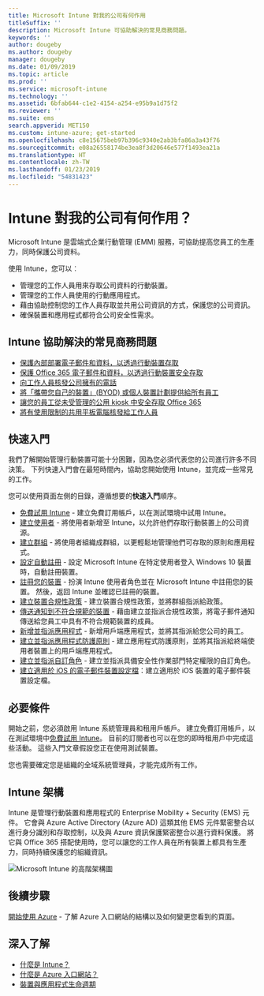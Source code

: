 ```yaml
---
title: Microsoft Intune 對我的公司有何作用
titleSuffix: ''
description: Microsoft Intune 可協助解決的常見商務問題。
keywords: ''
author: dougeby
ms.author: dougeby
manager: dougeby
ms.date: 01/09/2019
ms.topic: article
ms.prod: ''
ms.service: microsoft-intune
ms.technology: ''
ms.assetid: 6bfab644-c1e2-4154-a254-e95b9a1d75f2
ms.reviewer: ''
ms.suite: ems
search.appverid: MET150
ms.custom: intune-azure; get-started
ms.openlocfilehash: c8e15675beb97b396c9340e2ab3bfa86a3a43f76
ms.sourcegitcommit: e08a26558174be3ea8f3d20646e577f1493ea21a
ms.translationtype: HT
ms.contentlocale: zh-TW
ms.lasthandoff: 01/23/2019
ms.locfileid: "54831423"
---
```

# <a name="what-can-intune-do-for-my-company"></a>Intune 對我的公司有何作用？
Microsoft Intune 是雲端式企業行動管理 (EMM) 服務，可協助提高您員工的生產力，同時保護公司資料。

使用 Intune，您可以︰

- 管理您的工作人員用來存取公司資料的行動裝置。
- 管理您的工作人員使用的行動應用程式。
- 藉由協助控制您的工作人員存取並共用公司資訊的方式，保護您的公司資訊。
- 確保裝置和應用程式都符合公司安全性需求。

## <a name="common-business-problems-that-intune-helps-solve"></a>Intune 協助解決的常見商務問題

* [保護內部部署電子郵件和資料，以透過行動裝置存取](common-scenarios.md#protecting-your-on-premises-email-and-data-so-it-can-be-safely-accessed-by-mobile-devices)
* [保護 Office 365 電子郵件和資料，以透過行動裝置安全存取](common-scenarios.md#protecting-your-office-365-email-and-data-so-it-can-be-safely-accessed-by-mobile-devices)
* [向工作人員核發公司擁有的電話](common-scenarios.md#issue-corporate-owned-phones-to-your-employees)
* [將「攜帶您自己的裝置」(BYOD) 或個人裝置計劃提供給所有員工](common-scenarios.md#offer-a-bring-your-own-device-program-to-all-employees)
* [讓您的員工從未受管理的公用 kiosk 中安全存取 Office 365](common-scenarios.md#enable-your-employees-to-securely-access-office-365-from-an-unmanaged-public-kiosk)
* [將有使用限制的共用平板電腦核發給工作人員](common-scenarios.md#issue-limited-use-shared-tablets-to-your-employees)

## <a name="quickstarts"></a>快速入門

我們了解開始管理行動裝置可能十分困難，因為您必須代表您的公司進行許多不同決策。 下列快速入門會在最短時間內，協助您開始使用 Intune，並完成一些常見的工作。

您可以使用頁面左側的目錄，遵循想要的**快速入門**順序。

- [免費試用 Intune](free-trial-sign-up.md) - 建立免費訂用帳戶，以在測試環境中試用 Intune。    
- [建立使用者](quickstart-create-user.md) - 將使用者新增至 Intune，以允許他們存取行動裝置上的公司資源。
- [建立群組](quickstart-create-group.md) - 將使用者組織成群組，以更輕鬆地管理他們可存取的原則和應用程式。
- [設定自動註冊](quickstart-setup-auto-enrollment.md) - 設定 Microsoft Intune 在特定使用者登入 Windows 10 裝置時，自動註冊裝置。
- [註冊您的裝置](quickstart-enroll-windows-device.md) - 扮演 Intune 使用者角色並在 Microsoft Intune 中註冊您的裝置。 然後，返回 Intune 並確認已註冊的裝置。
- [建立裝置合規性政策](quickstart-set-password-length-android.md) - 建立裝置合規性政策，並將群組指派給政策。
- [傳送通知到不符合規範的裝置](quickstart-send-notification.md) - 藉由建立並指派合規性政策，將電子郵件通知傳送給您員工中具有不符合規範裝置的成員。
- [新增並指派應用程式](quickstart-add-assign-app.md) - 新增用戶端應用程式，並將其指派給您公司的員工。
- [建立並指派應用程式防護原則](quickstart-create-assign-app-policy.md) - 建立應用程式防護原則，並將其指派給終端使用者裝置上的用戶端應用程式。
- [建立並指派自訂角色](quickstart-create-custom-role.md) - 建立並指派具備安全性作業部門特定權限的自訂角色。 
- [建立適用於 iOS 的電子郵件裝置設定檔](quickstart-email-profile.md)：建立適用於 iOS 裝置的電子郵件裝置設定檔。

## <a name="prerequisites"></a>必要條件

開始之前，您必須啟用 Intune 系統管理員和租用戶帳戶。 建立免費訂用帳戶，以在測試環境中[免費試用 Intune](free-trial-sign-up.md)。 目前的訂閱者也可以在您的即時租用戶中完成這些活動。 這些入門文章假設您正在使用測試裝置。

您也需要確定您是組織的全域系統管理員，才能完成所有工作。

## <a name="intune-architecture"></a>Intune 架構

Intune 是管理行動裝置和應用程式的 Enterprise Mobility + Security (EMS) 元件。 它會與 Azure Active Directory (Azure AD) 這類其他 EMS 元件緊密整合以進行身分識別和存取控制，以及與 Azure 資訊保護緊密整合以進行資料保護。 將它與 Office 365 搭配使用時，您可以讓您的工作人員在所有裝置上都具有生產力，同時持續保護您的組織資訊。

![Microsoft Intune 的高階架構圖](/intune/media/intunearchitecture.svg)

## <a name="next-steps"></a>後續步驟

[開始使用 Azure](get-started-azure.md) - 了解 Azure 入口網站的結構以及如何變更您看到的頁面。

## <a name="learn-more"></a>深入了解

* [什麼是 Intune？](introduction-intune.md)
* [什麼是 Azure 入口網站？](what-is-intune.md)
* [裝置與應用程式生命週期](introduction-device-app-lifecycles.md)